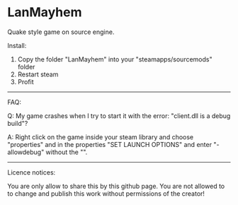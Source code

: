 LanMayhem
=========

Quake style game on source engine.

Install:

1. Copy the folder "LanMayhem" into your "steamapps/sourcemods" folder
2. Restart steam
3. Profit

-----------------------------------------------

FAQ:

Q: My game crashes when I try to start it with the error: "client.dll is a debug build"?

A: Right click on the game inside your steam library and choose "properties" and in the properties "SET LAUNCH OPTIONS" and enter "-allowdebug" without the "".


-----------------------------------------------

Licence notices:

You are only allow to share this by this github page.
You are not allowed to to change and publish this work without permissions of the creator!
